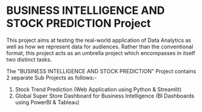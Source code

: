 # BUSINESS INTELLIGENCE AND STOCK PREDICTION Project

This project aims at testing the real-world application of Data Analytics as well as how we represent data for audiences. Rather than the conventional format, this project acts as an umbrella project which encompasses in itself two distinct tasks.

The "BUSINESS INTELLIGENCE AND STOCK PREDICTION" Project contains 2 separate Sub Projects as follows:-
1. Stock Trend Prediction (Web Application using Python & Streamlit)
2. Global Super Store Dashboard for Business Intelligence (BI Dashboards using PowerBI & Tableau)
